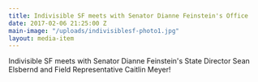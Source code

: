 ```yaml
---
title: Indivisible SF meets with Senator Dianne Feinstein's Office
date: 2017-02-06 21:25:00 Z
main-image: "/uploads/indivisiblesf-photo1.jpg"
layout: media-item
---
```


Indivisible SF meets with Senator Dianne Feinstein's State Director Sean Elsbernd and Field Representative Caitlin Meyer!
